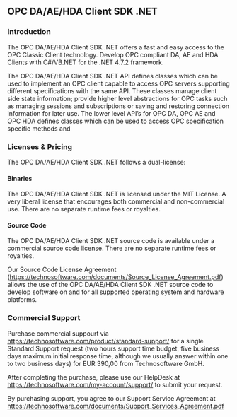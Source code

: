 ## OPC DA/AE/HDA Client SDK .NET

### Introduction
The OPC DA/AE/HDA Client SDK .NET offers a fast and easy access to the OPC Classic Client technology. Develop OPC compliant DA, AE and HDA Clients with C#/VB.NET for the .NET 4.7.2 framework.

The OPC DA/AE/HDA Client SDK .NET API defines classes which can be used to implement an OPC client capable to access OPC servers supporting different specifications with the same API. These classes manage client side state information; provide higher level abstractions for OPC tasks such as managing sessions and subscriptions or saving and restoring connection information for later use. The lower level API’s for OPC DA, OPC AE and OPC HDA defines classes which can be used to access OPC specification specific methods and 

### Licenses & Pricing
The OPC DA/AE/HDA Client SDK .NET follows a dual-license: 

#### Binaries
The OPC DA/AE/HDA Client SDK .NET is licensed under the MIT License. A very liberal license that encourages both commercial and non-commercial use. There are no separate runtime fees or royalties.

#### Source Code
The OPC DA/AE/HDA Client SDK .NET source code is available under a commercial source code license. There are no separate runtime fees or royalties.

Our Source Code License Agreement (https://technosoftware.com/documents/Source_License_Agreement.pdf) allows the use of the OPC DA/AE/HDA Client SDK .NET source code to develop software on and for all supported operating system and hardware platforms.

### Commercial Support
Purchase commercial suppourt via https://technosoftware.com/product/standard-support/ for a single Standard Support request (two hours support time budget, five business days maximum initial response time, although we usually answer within one to two business days) for EUR 390,00 from Technosoftware GmbH.

After completing the purchase, please use our HelpDesk at https://technosoftware.com/my-account/support/ to submit your request.

By purchasing support, you agree to our Support Service Agreement at https://technosoftware.com/documents/Support_Services_Agreement.pdf
